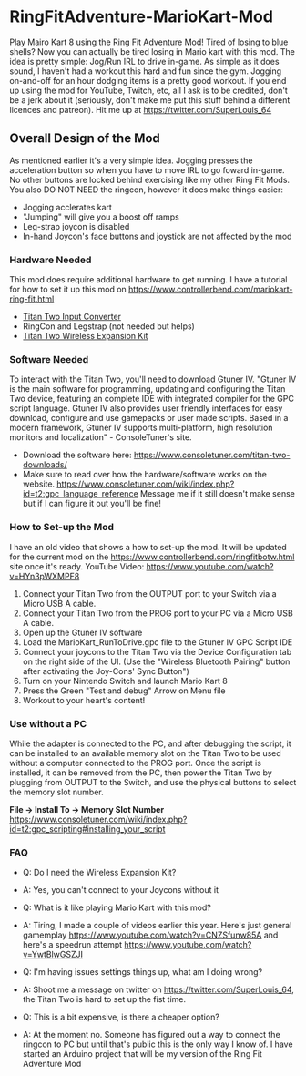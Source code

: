 # RingFitAdventure-MarioKart-Mod
Play Mairo Kart 8 using the Ring Fit Adventure Mod! Tired of losing to blue shells? Now you can actually be tired losing in Mario kart with this mod. The idea is pretty simple: Jog/Run IRL to drive in-game. As simple as it does sound, I haven't had a workout this hard and fun since the gym. Jogging on-and-off for an hour dodging items is a pretty good workout. If you end up using the mod for YouTube, Twitch, etc, all I ask is to be credited, don't be a jerk about it (seriously, don't make me put this stuff behind a different licences and patreon). Hit me up at https://twitter.com/SuperLouis_64

## Overall Design of the Mod
As mentioned earlier it's a very simple idea. Jogging presses the acceleration button so when you have to move IRL to go foward in-game. No other buttons are locked behind exercising like my other Ring Fit Mods. You also DO NOT NEED the ringcon, however it does make things easier:
- Jogging acclerates kart
- "Jumping" will give you a boost off ramps
- Leg-strap joycon is disabled 
- In-hand Joycon's face buttons and joystick are not affected by the mod

### Hardware Needed
This mod does require additional hardware to get running. I have a tutorial for how to set it up this mod on <https://www.controllerbend.com/mariokart-ring-fit.html>
- [Titan Two Input Converter](https://www.consoletuner.com/titan-two-factory-direct/)
- RingCon and Legstrap (not needed but helps)
- [Titan Two Wireless Expansion Kit](https://www.consoletuner.com/titan-two-factory-direct/)

### Software Needed
To interact with the Titan Two, you'll need to download Gtuner IV. "Gtuner IV is the main software for programming, updating and configuring the Titan Two device, featuring an complete IDE with integrated compiler for the GPC script language. Gtuner IV also provides user friendly interfaces for easy download, configure and use gamepacks or user made scripts. Based in a modern framework, Gtuner IV supports multi-platform, high resolution monitors and localization" - ConsoleTuner's site. 
- Download the software here: <https://www.consoletuner.com/titan-two-downloads/>
- Make sure to read over how the hardware/software works on the website. <https://www.consoletuner.com/wiki/index.php?id=t2:gpc_language_reference> Message me if it still doesn't make sense but if I can figure it out you'll be fine!

### How to Set-up the Mod
I have an old video that shows a how to set-up the mod. It will be updated for the current mod on the <https://www.controllerbend.com/ringfitbotw.html> site once it's ready. YouTube Video: <https://www.youtube.com/watch?v=HYn3pWXMPF8>
1. Connect your Titan Two from the OUTPUT port to your Switch via a Micro USB A cable.
2. Connect your Titan Two from the PROG port to your PC via a Micro USB A cable.
3. Open up the Gtuner IV software
4. Load the MarioKart_RunToDrive.gpc file to the Gtuner IV GPC Script IDE
5. Connect your joycons to the Titan Two via the Device Configuration tab on the right side of the UI. (Use the "Wireless Bluetooth Pairing" button after activating the Joy-Cons' Sync Button")
6. Turn on your Nintendo Switch and launch Mario Kart 8
7. Press the Green "Test and debug" Arrow on Menu file
8. Workout to your heart's content!

### Use without a PC

While the adapter is connected to the PC, and after debugging the script, it can be installed to an available memory slot on the Titan Two to be used without a computer connected to the PROG port. Once the script is installed, it can be removed from the PC, then power the Titan Two by plugging from OUTPUT to the Switch, and use the physical buttons to select the memory slot number.

**File -> Install To -> Memory Slot Number** 
<https://www.consoletuner.com/wiki/index.php?id=t2:gpc_scripting#installing_your_script>

### FAQ
- Q: Do I need the Wireless Expansion Kit?
- A: Yes, you can't connect to your Joycons without it

- Q: What is it like playing Mario Kart with this mod?
- A: Tiring, I made a couple of videos earlier this year. Here's just general gamemplay <https://www.youtube.com/watch?v=CNZSfunw85A> and here's a speedrun attempt <https://www.youtube.com/watch?v=YwtBlwGSZJI>

- Q: I'm having issues settings things up, what am I doing wrong?
- A: Shoot me a message on twitter on <https://twitter.com/SuperLouis_64>, the Titan Two is hard to set up the fist time.

- Q: This is a bit expensive, is there a cheaper option?
- A: At the moment no. Someone has figured out a way to connect the ringcon to PC but until that's public this is the only way I know of. I have started an Arduino project that will be my version of the Ring Fit Adventure Mod
